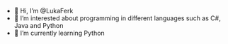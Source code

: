 - 👋 Hi, I’m @LukaFerk 
- 👀 I’m interested about programming in different languages such as C#, Java and Python
- 🌱 I’m currently learning Python 

<!---
LukaFerk/LukaFerk is a ✨ special ✨ repository because its `README.md` (this file) appears on your GitHub profile.
You can click the Preview link to take a look at your changes.
--->
